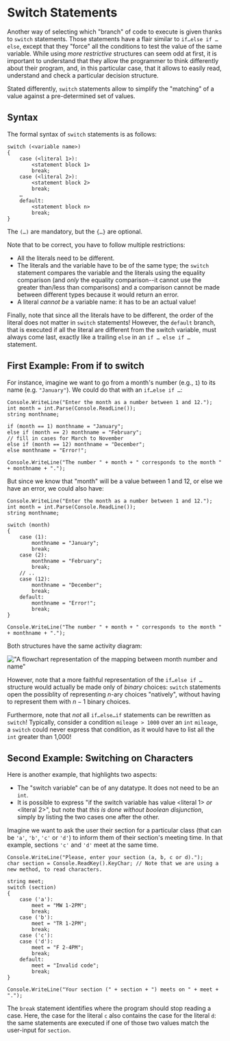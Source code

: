 # Switch Statements

Another way of selecting which "branch" of code to execute is given thanks to `switch` statements.
Those statements have a flair similar to `if…else if … else`, except that they "force" all the conditions to test the value of the same variable.
While using _more restrictive_ structures can seem odd at first, it is important to understand that they allow the programmer to think differently about their program, and, in this particular case, that it allows to easily read, understand and check a particular decision structure.

Stated differently, `switch` statements allow to simplify the "matching" of a value against a pre-determined set of values.

## Syntax

The formal syntax of `switch` statements is as follows:

```
switch (<variable name>)
{
    case (<literal 1>):
        <statement block 1>
        break;
    case (<literal 2>):
        <statement block 2>
        break;
    …
    default:
        <statement block n>
        break;
}
```

The `(…)` are mandatory, but the `{…}` are optional.

Note that to be correct, you have to follow multiple restrictions:

- All the literals need to be different.
- The literals and the variable have to be of the same type; the `switch` statement compares the variable and the literals using the equality comparison (and _only_ the equality comparison--it cannot use the greater than/less than comparisons) and a comparison cannot be made between different types because it would return an error.
- A literal _cannot be_ a variable name: it has to be an actual value!

Finally, note that since all the literals have to be different, the order of the literal does not matter in `switch` statements!
However, the `default` branch, that is executed if all the literal are different from the switch variable, must always come last, exactly like a trailing `else` in an `if … else if … ` statement.

## First Example: From if to switch

For instance, imagine we want to go from a month's number (e.g., `1`) to its name (e.g. `"January"`).
We could do that with an `if…else if …`:

```
Console.WriteLine("Enter the month as a number between 1 and 12.");
int month = int.Parse(Console.ReadLine());
string monthname;

if (month == 1) monthname = "January";
else if (month == 2) monthname = "February";
// fill in cases for March to November
else if (month == 12) monthname = "December";
else monthname = "Error!";

Console.WriteLine("The number " + month + " corresponds to the month " + monthname + ".");
```

But since we know that "month" will be a value between 1 and 12, or else we have an error, we could also have:

```
Console.WriteLine("Enter the month as a number between 1 and 12.");
int month = int.Parse(Console.ReadLine()); 
string monthname;

switch (month)
{
    case (1):
        monthname = "January";
        break;
    case (2):
        monthname = "February";
        break;
    // ..
    case (12):
        monthname = "December";
        break;
    default:
        monthname = "Error!";
        break;
}

Console.WriteLine("The number " + month + " corresponds to the month " + monthname + ".");
```

Both structures have the same activity diagram:

!["A flowchart representation of the mapping between month number and name"](img/activity_diag_month)

However, note that a more faithful representation of the `if…else if …` structure would actually be made only of _binary_ choices: `switch` statements open the possiblity of representing $n$-ary choices "natively", without having to represent them with $n-1$ binary choices.

Furthermore, note that _not_ all `if…else…if` statements can be rewritten as `switch`!
Typically, consider a condition `mileage > 1000` over an `int` `mileage`, a `switch` could never express that condition, as it would have to list all the `int` greater than 1,000!

## Second Example: Switching on Characters

Here is another example, that highlights two aspects:

- The "switch variable" can be of any datatype. It does not need to be an `int`.
- It is possible to express "if the switch variable has value <literal 1> _or_ <literal 2>", but note that _this is done without boolean disjunction_, simply by listing the two cases one after the other.
 
Imagine we want to ask the user their section for a particular class (that can be `'a'`, `'b'`, `'c'` or `'d'`) to inform them of their section's meeting time.
In that example, sections `'c'` and `'d'` meet at the same time.


```
Console.WriteLine("Please, enter your section (a, b, c or d).");
char section = Console.ReadKey().KeyChar; // Note that we are using a new method, to read characters.

string meet;
switch (section)
{
    case ('a'):
        meet = "MW 1-2PM";
        break;
    case ('b'):
        meet = "TR 1-2PM";
        break;
    case ('c'):
    case ('d'):
        meet = "F 2-4PM";
        break;
    default:
        meet = "Invalid code";
        break;
}

Console.WriteLine("Your section (" + section + ") meets on " + meet + ".");
```

The `break` statement identifies where the program should stop reading a case.
Here, the case for the literal `c` also contains the case for the literal `d`: the same statements are executed if one of those two values match the user-input for `section`.

<!--
It is also possible to add content exclusively to case c without including the break.  In that situation case c would contain both the c-exclusive content and all of the d content.
I don't think we want to discuss that.
-->
